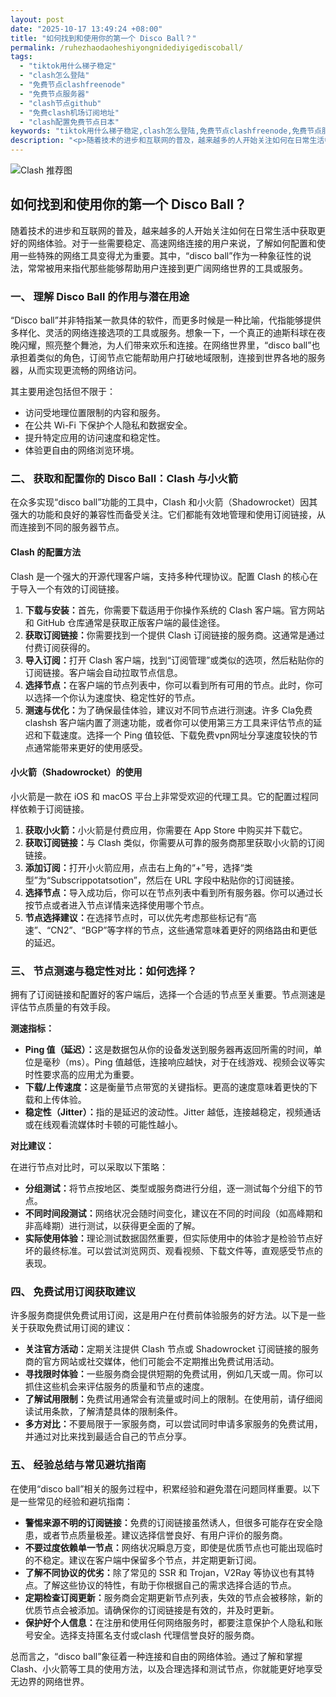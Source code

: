 ```yaml
---
layout: post
date: "2025-10-17 13:49:24 +08:00"
title: "如何找到和使用你的第一个 Disco Ball？"
permalink: /ruhezhaodaoheshiyongnidediyigediscoball/
tags:
  - "tiktok用什么梯子稳定"
  - "clash怎么登陆"
  - "免费节点clashfreenode"
  - "免费节点服务器"
  - "clash节点github"
  - "免费clash机场订阅地址"
  - "clash配置免费节点日本"
keywords: "tiktok用什么梯子稳定,clash怎么登陆,免费节点clashfreenode,免费节点服务器,clash节点github,免费clash机场订阅地址,clash配置免费节点日本"
description: "<p>随着技术的进步和互联网的普及，越来越多的人开始关注如何在日常生活中获取更好的网络体验。对于一些需要稳定、高速网络连接的用户来说，了解如何配置和使用一些特殊的网络工具变得尤为重要。其中，“disco ball”作为一种象征性的说法，常常被用来指代那些能够帮助用户连接到更广阔网络世界的工具或服务。</p>"
---
```


![Clash 推荐图](https://clashjd.github.io/assets/img/节点订阅地址.png)

## 如何找到和使用你的第一个 Disco Ball？

<p>随着技术的进步和互联网的普及，越来越多的人开始关注如何在日常生活中获取更好的网络体验。对于一些需要稳定、高速网络连接的用户来说，了解如何配置和使用一些特殊的网络工具变得尤为重要。其中，“disco ball”作为一种象征性的说法，常常被用来指代那些能够帮助用户连接到更广阔网络世界的工具或服务。</p>
<h3>一、 理解 Disco Ball 的作用与潜在用途</h3>
<p>“Disco ball”并非特指某一款具体的软件，而更多时候是一种比喻，代指能够提供多样化、灵活的网络连接选项的工具或服务。想象一下，一个真正的迪斯科球在夜晚闪耀，照亮整个舞池，为人们带来欢乐和连接。在网络世界里，“disco ball”也承担着类似的角色，订阅节点它能帮助用户打破地域限制，连接到世界各地的服务器，从而实现更流畅的网络访问。</p>
<p>其主要用途包括但不限于：</p>
<ul>
<li>访问受地理位置限制的内容和服务。</li>
<li>在公共 Wi-Fi 下保护个人隐私和数据安全。</li>
<li>提升特定应用的访问速度和稳定性。</li>
<li>体验更自由的网络浏览环境。</li>
</ul>
<h3>二、 获取和配置你的 Disco Ball：Clash 与小火箭</h3>
<p>在众多实现“disco ball”功能的工具中，Clash 和小火箭（Shadowrocket）因其强大的功能和良好的兼容性而备受关注。它们都能有效地管理和使用订阅链接，从而连接到不同的服务器节点。</p>
<h4>Clash 的配置方法</h4>
<p>Clash 是一个强大的开源代理客户端，支持多种代理协议。配置 Clash 的核心在于导入一个有效的订阅链接。</p>
<ol>
<li><strong>下载与安装：</strong>首先，你需要下载适用于你操作系统的 Clash 客户端。官方网站和 GitHub 仓库通常是获取正版客户端的最佳途径。</li>
<li><strong>获取订阅链接：</strong>你需要找到一个提供 Clash 订阅链接的服务商。这通常是通过付费订阅获得的。</li>
<li><strong>导入订阅：</strong>打开 Clash 客户端，找到“订阅管理”或类似的选项，然后粘贴你的订阅链接。客户端会自动拉取节点信息。</li>
<li><strong>选择节点：</strong>在客户端的节点列表中，你可以看到所有可用的节点。此时，你可以选择一个你认为速度快、稳定性好的节点。</li>
<li><strong>测速与优化：</strong>为了确保最佳体验，建议对不同节点进行测速。许多 Cla免费clashsh 客户端内置了测速功能，或者你可以使用第三方工具来评估节点的延迟和下载速度。选择一个 Ping 值较低、下载免费vpn网址分享速度较快的节点通常能带来更好的使用感受。</li>
</ol>
<h4>小火箭（Shadowrocket）的使用</h4>
<p>小火箭是一款在 iOS 和 macOS 平台上非常受欢迎的代理工具。它的配置过程同样依赖于订阅链接。</p>
<ol>
<li><strong>获取小火箭：</strong>小火箭是付费应用，你需要在 App Store 中购买并下载它。</li>
<li><strong>获取订阅链接：</strong>与 Clash 类似，你需要从可靠的服务商那里获取小火箭的订阅链接。</li>
<li><strong>添加订阅：</strong>打开小火箭应用，点击右上角的“+”号，选择“类型”为“Subscrippotatsotion”，然后在 URL 字段中粘贴你的订阅链接。</li>
<li><strong>选择节点：</strong>导入成功后，你可以在节点列表中看到所有服务器。你可以通过长按节点或者进入节点详情来选择使用哪个节点。</li>
<li><strong>节点选择建议：</strong>在选择节点时，可以优先考虑那些标记有“高速”、“CN2”、“BGP”等字样的节点，这些通常意味着更好的网络路由和更低的延迟。</li>
</ol>
<h3>三、 节点测速与稳定性对比：如何选择？</h3>
<p>拥有了订阅链接和配置好的客户端后，选择一个合适的节点至关重要。节点测速是评估节点质量的有效手段。</p>
<p><strong>测速指标：</strong></p>
<ul>
<li><strong>Ping 值（延迟）：</strong>这是数据包从你的设备发送到服务器再返回所需的时间，单位是毫秒（ms）。Ping 值越低，连接响应越快，对于在线游戏、视频会议等实时性要求高的应用尤为重要。</li>
<li><strong>下载/上传速度：</strong>这是衡量节点带宽的关键指标。更高的速度意味着更快的下载和上传体验。</li>
<li><strong>稳定性（Jitter）：</strong>指的是延迟的波动性。Jitter 越低，连接越稳定，视频通话或在线观看流媒体时卡顿的可能性越小。</li>
</ul>
<p><strong>对比建议：</strong></p>
<p>在进行节点对比时，可以采取以下策略：</p>
<ul>
<li><strong>分组测试：</strong>将节点按地区、类型或服务商进行分组，逐一测试每个分组下的节点。</li>
<li><strong>不同时间段测试：</strong>网络状况会随时间变化，建议在不同的时间段（如高峰期和非高峰期）进行测试，以获得更全面的了解。</li>
<li><strong>实际使用体验：</strong>理论测试数据固然重要，但实际使用中的体验才是检验节点好坏的最终标准。可以尝试浏览网页、观看视频、下载文件等，直观感受节点的表现。</li>
</ul>
<h3>四、 免费试用订阅获取建议</h3>
<p>许多服务商提供免费试用订阅，这是用户在付费前体验服务的好方法。以下是一些关于获取免费试用订阅的建议：</p>
<ul>
<li><strong>关注官方活动：</strong>定期关注提供 Clash 节点或 Shadowrocket 订阅链接的服务商的官方网站或社交媒体，他们可能会不定期推出免费试用活动。</li>
<li><strong>寻找限时体验：</strong>一些服务商会提供短期的免费试用，例如几天或一周。你可以抓住这些机会来评估服务的质量和节点的速度。</li>
<li><strong>了解试用限制：</strong>免费试用通常会有流量或时间上的限制。在使用前，请仔细阅读试用条款，了解清楚具体的限制条件。</li>
<li><strong>多方对比：</strong>不要局限于一家服务商，可以尝试同时申请多家服务的免费试用，并通过对比来找到最适合自己的节点分享。</li>
</ul>
<h3>五、 经验总结与常见避坑指南</h3>
<p>在使用“disco ball”相关的服务过程中，积累经验和避免潜在问题同样重要。以下是一些常见的经验和避坑指南：</p>
<ul>
<li><strong>警惕来源不明的订阅链接：</strong>免费的订阅链接虽然诱人，但很多可能存在安全隐患，或者节点质量极差。建议选择信誉良好、有用户评价的服务商。</li>
<li><strong>不要过度依赖单一节点：</strong>网络状况瞬息万变，即使是优质节点也可能出现临时的不稳定。建议在客户端中保留多个节点，并定期更新订阅。</li>
<li><strong>了解不同协议的优劣：</strong>除了常见的 SSR 和 Trojan，V2Ray 等协议也有其特点。了解这些协议的特性，有助于你根据自己的需求选择合适的节点。</li>
<li><strong>定期检查订阅更新：</strong>服务商会定期更新节点列表，失效的节点会被移除，新的优质节点会被添加。请确保你的订阅链接是有效的，并及时更新。</li>
<li><strong>保护好个人信息：</strong>在注册和使用任何网络服务时，都要注意保护个人隐私和账号安全。选择支持匿名支付或clash 代理信誉良好的服务商。</li>
</ul>
<p>总而言之，“disco ball”象征着一种连接和自由的网络体验。通过了解和掌握 Clash、小火箭等工具的使用方法，以及合理选择和测试节点，你就能更好地享受无边界的网络世界。</p>